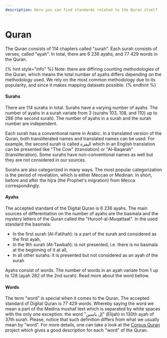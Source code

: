 ```yaml
---
description: Here you can find standards related to the Quran itself
---
```


# Quran

The Quran consists of 114 chapters called "surah". Each surah consists of verses, called "ayah". In total, there are 6 236 ayahs, and 77 429 words in the Quran.

{% hint style="info" %}
Note: there are diffiring counting methodologies of the Quran, which means the total number of ayahs differs depending on the methodology used. We rely on the most common methodology due to its popularity, and since it makes mapping datasets possible. 
{% endhint %}

#### Surahs

There are 114 surahs in total. Surahs have a varying number of ayahs. The number of ayahs in a surah variate from 3 \(surahs 103, 108, and 110\) up to 286 \(the second surah\). The number of ayahs in a surah and the surah number are independent.

Each surah has a conventional name in Arabic. In a translated version of the Quran, both transliterated names and translated names can be used. For example, the second surah is called البقرة which in an English translation can be presented like "The Cow" \(translation\) or "Al-Baqarah" \(transliteration\). Some surahs have non-conventional names as well but they are not considered in our sources.

Surahs are also categorized in many ways. The most popular categorization is the period of revelation, which is either Meccan or Medinan. In short, before and after the hijra (the Prophet's migration) from Mecca correspondingly.  


#### Ayahs

The accepted standard of the Digital Quran is 6 236 ayahs. The main sources of differentiation on the number of ayahs are the basmala and the mystery letters of the Quran called the "Huroof-al-Muqattaat". In the used standard the basmala:

* In the first surah \(Al-Fatihah\): is a part of the surah and considered as the first ayah,
* In the 9th surah \(At-Tawbah\): is not presented, i.e. there is no basmala at the beginning of it at all,
* In all other surahs: it is presented but not considered as an ayah of the surah

 Ayahs consist of words. The number of words in an ayah variate from 1 up to 128 \(ayah 282 of the 2nd surah\). Read more about the word bellow.

#### Words

The term "word" is special when it comes to the Quran. The accepted standard of Digital Quran is 77 429 words. Whereby saying the word we mean a part of the Medina mushaf text which is separated by white spaces with the only one exception:  the word "إل ياسين" \(Elijah\) in 130th ayah of 37th surah. Please, notice that such definition differs from what we usually mean by "word". For more details, one can take a look at the [Corpus Quran](http://corpus.quran.com/) project which gives a good description for each "word" of the Quran.  

